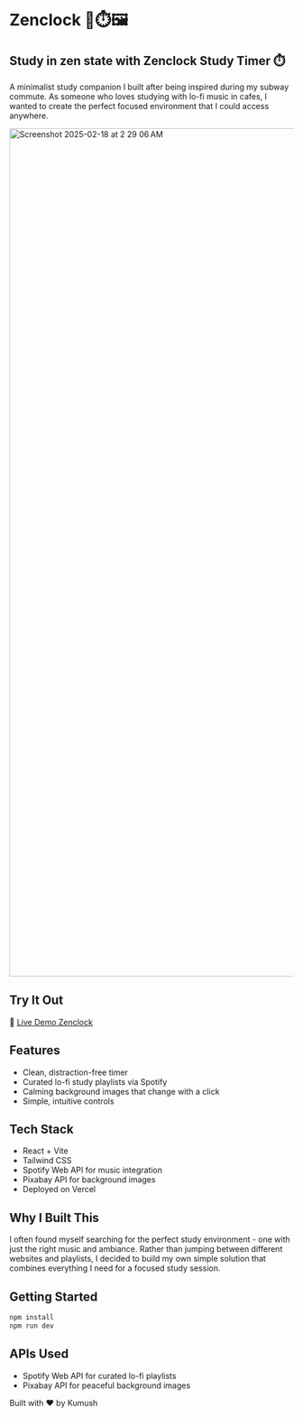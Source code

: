 # Zenclock  🎵⏱️🖼️
## Study in zen state with Zenclock Study Timer ⏱️ 

A minimalist study companion I built after being inspired during my subway commute. As someone who loves studying with lo-fi music in cafes, I wanted to create the perfect focused environment that I could access anywhere.

<img width="1504" alt="Screenshot 2025-02-18 at 2 29 06 AM" src="https://github.com/user-attachments/assets/00aa8daa-32b7-487e-bd7c-2168ca60d7c9" />

## Try It Out
🎯 [Live Demo Zenclock](https://zenclock-kumushai9919-kumushais-projects.vercel.app/)

## Features
- Clean, distraction-free timer
- Curated lo-fi study playlists via Spotify
- Calming background images that change with a click
- Simple, intuitive controls

## Tech Stack
- React + Vite
- Tailwind CSS
- Spotify Web API for music integration
- Pixabay API for background images
- Deployed on Vercel

## Why I Built This
I often found myself searching for the perfect study environment - one with just the right music and ambiance. Rather than jumping between different websites and playlists, I decided to build my own simple solution that combines everything I need for a focused study session.
 
## Getting Started
``` bash
npm install
npm run dev
```

## APIs Used
- Spotify Web API for curated lo-fi playlists
- Pixabay API for peaceful background images

Built with ❤️ by Kumush

